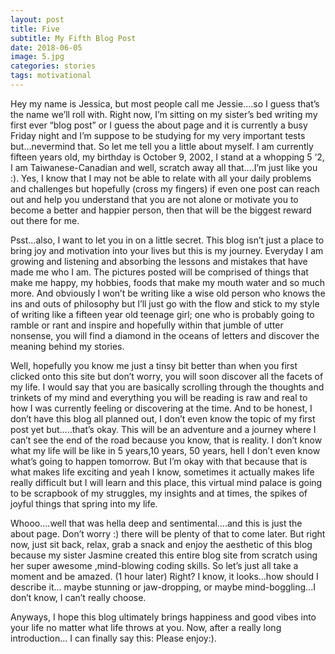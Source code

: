 ```yaml
---
layout: post
title: Five
subtitle: My Fifth Blog Post
date: 2018-06-05
image: 5.jpg
categories: stories
tags: motivational
---
```


Hey my name is Jessica, but most people call me Jessie….so I guess that’s the name we’ll roll with. Right now, I’m sitting on my sister’s bed writing my first ever “blog post” or I guess the about page and it is currently a busy Friday night and I’m suppose to be studying for my very important tests but...nevermind that. So let me tell you a little about myself. I am currently fifteen years old, my birthday is October 9, 2002, I stand at a whopping 5 ‘2, I am Taiwanese-Canadian and well, scratch away all that….I’m just like you :). Yes, I know that I may not be able to relate with all your daily problems and challenges but hopefully (cross my fingers) if even one post can reach out and help you understand that you are not alone or motivate you to become a better and happier person, then that will be the biggest reward out there for me. 

Psst...also, I want to let you in on a little secret. This blog isn’t just a place to bring joy and motivation into your lives but this is my journey. Everyday I am growing and listening and absorbing the lessons and mistakes that have made me who I am. The pictures posted will be comprised of things that make me happy, my hobbies, foods that make my mouth water and so much more. And obviously I won’t be writing like a wise old person who knows the ins and outs of philosophy but I’ll  just go with the flow and stick to my style of writing like a fifteen year old teenage girl; one who is probably going to ramble or rant and inspire and hopefully within that jumble of utter nonsense, you will find a diamond in the oceans of letters and discover the meaning behind my stories. 

Well, hopefully you know me just a tinsy bit better than when you first clicked onto this site but don’t worry, you will soon discover all the facets of my life. I would say that you are basically scrolling through the thoughts and trinkets of my mind and everything you will be reading is raw and real to how I was currently feeling or discovering at the time. And to be honest, I don’t have this blog all planned out, I don’t even know the topic of my first post yet but…..that’s okay. This will be an adventure and a journey where I can’t see the end of the road because you know, that is reality. I don’t know what my life will be like in 5 years,10 years, 50 years, hell I don’t even know what’s going to happen tomorrow. But I’m okay with that because that is what makes life exciting and yeah I know, sometimes it actually makes life really difficult but I will learn and this place, this virtual mind palace is going to be scrapbook of my struggles, my insights and at times, the spikes of joyful things that spring into my life. 

Whooo….well that was hella deep and sentimental….and this is just the about page. Don’t worry :) there will be plenty of that to come later. But right now, just sit back, relax, grab a snack and enjoy the aesthetic of this blog because my sister Jasmine created this entire blog site from scratch using her super awesome ,mind-blowing coding skills. So let’s just all take a moment and be amazed. (1 hour later) Right? I know, it looks...how should I describe it… maybe stunning or jaw-dropping, or maybe mind-boggling...I don’t know, I can’t really choose.

Anyways, I hope this blog ultimately brings happiness and good vibes into your life no matter what life throws at you. Now, after a really long introduction… I can finally say this: Please enjoy:).

